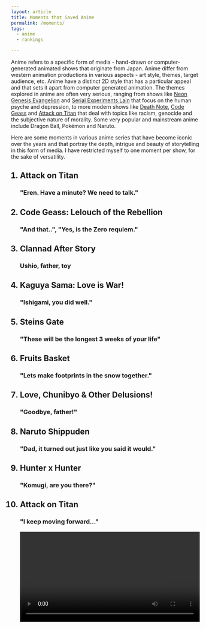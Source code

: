 ```yaml
---
layout: article
title: Moments that Saved Anime
permalink: /moments/
tags:
  - anime
  - rankings

---
```


Anime refers to a specific form of media - hand-drawn or computer-generated animated shows that originate from Japan. Anime differ from western animation productions in various aspects - art style, themes, target audience, etc. Anime have a distinct 2D style that has a particular appeal and that sets it apart from computer generated animation. The themes explored in anime are often very serious, ranging from shows like [Neon Genesis Evangelion](https://myanimelist.net/anime/30/Neon_Genesis_Evangelion) and [Serial Experiments Lain](https://myanimelist.net/anime/339/Serial_Experiments_Lain) that focus on the human psyche and depression, to more modern shows like [Death Note](https://myanimelist.net/anime/1535/Death_Note), [Code Geass](https://myanimelist.net/anime/1575/Code_Geass__Hangyaku_no_Lelouch) and [Attack on Titan](https://myanimelist.net/anime/16498/Shingeki_no_Kyojin) that deal with topics like racism, genocide and the subjective nature of morality. Some very popular and mainstream anime include Dragon Ball, Pokémon and Naruto. 

Here are some moments in various anime series that have become iconic over the years and that portray the depth, intrigue and beauty of storytelling in this form of media. I have restricted myself to one moment per show, for the sake of versatility.

<ol>
<h2><li>Attack on Titan</li></h2>
<h3> "Eren. Have a minute? We need to talk."</h3>

<h2><li>Code Geass: Lelouch of the Rebellion</li></h2>
<h3> "And that..", "Yes, is the Zero requiem."</h3>

<h2><li>Clannad After Story</li></h2>
<h3> Ushio, father, toy</h3>

<h2><li>Kaguya Sama: Love is War!</li></h2>
<h3> "Ishigami, you did well."</h3>

<h2><li>Steins Gate</li></h2>
<h3> "These will be the longest 3 weeks of your life"</h3>

<h2><li>Fruits Basket</li></h2>
<h3> "Lets make footprints in the snow together."</h3>

<h2><li>Love, Chunibyo & Other Delusions!</li></h2>
<h3>"Goodbye, father!"</h3>

<h2><li>Naruto Shippuden</li></h2>
<h3>"Dad, it turned out just like you said it would."</h3>

<h2><li>Hunter x Hunter</li></h2>
<h3>"Komugi, are you there?"</h3>

<h2><li>Attack on Titan</li></h2>
<h3>"I keep moving forward..."</h3>
<video style="width:100%;" controls>
  <source src="" type="video/mp4">
</video>

</ol>
